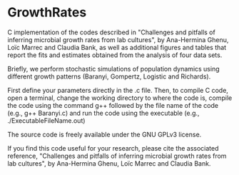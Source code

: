 # GrowthRates

C implementation of the codes described in "Challenges and pitfalls of inferring microbial growth rates from lab cultures", by Ana-Hermina Ghenu, Loïc Marrec and Claudia Bank, as well as additional figures and tables that report the fits and estimates obtained from the analysis of four data sets.

Briefly, we perform stochastic simulations of population dynamics using different growth patterns (Baranyi, Gompertz, Logistic and Richards).

First define your parameters directly in the .c file. Then, to compile C code, open a terminal, change the working directory to where the code is, compile the code using the command g++ followed by the file name of the code (e.g., g++ Baranyi.c) and run the code using the executable (e.g., ./ExecutableFileName.out)

The source code is freely available under the GNU GPLv3 license.

If you find this code useful for your research, please cite the associated reference, "Challenges and pitfalls of inferring microbial growth rates from lab cultures", by Ana-Hermina Ghenu, Loïc Marrec and Claudia Bank.
